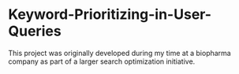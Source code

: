 # Keyword-Prioritizing-in-User-Queries
This project was originally developed during my time at a biopharma company as part of a larger search optimization initiative.

